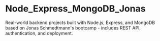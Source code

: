 # Node_Express_MongoDB_Jonas
Real-world backend projects built with Node.js, Express, and MongoDB based on Jonas Schmedtmann's bootcamp - includes REST API, authentication, and deployment.
